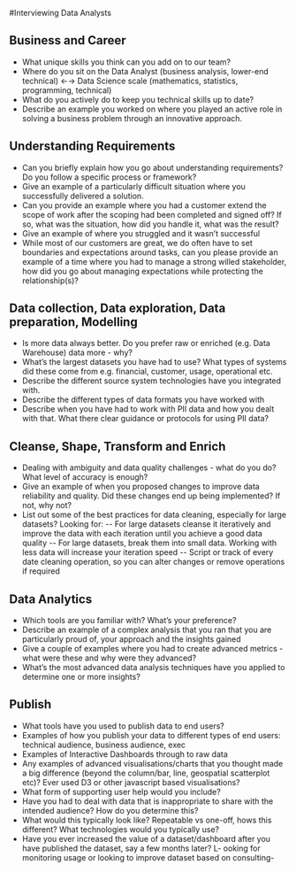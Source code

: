 #Interviewing Data Analysts

## Business and Career
- What unique skills you think can you add on to our team?
- Where do you sit on the Data Analyst (business analysis, lower-end technical) ←→ Data Science scale (mathematics, statistics, programming, technical)
- What do you actively do to keep you technical skills up to date?
- Describe an example you worked on where you played an active role in solving a business problem through an innovative approach.

## Understanding Requirements
- Can you briefly explain how you go about understanding requirements? Do you follow a specific process or framework?
- Give an example of a particularly difficult situation where you successfully delivered a solution.
- Can you provide an example where you had a customer extend the scope of work after the scoping had been completed and signed off? If so, what was the situation, how did you handle it, what was the result?
- Give an example of where you struggled and it wasn’t successful
- While most of our customers are great, we do often have to set boundaries and expectations around tasks, can you please provide an example of a time where you had to manage a strong willed stakeholder, how did you go about managing expectations while protecting the relationship(s)?

## Data collection, Data exploration, Data preparation, Modelling
- Is more data always better.  Do you prefer raw or enriched (e.g. Data Warehouse) data more - why?
- What’s the largest datasets you have had to use? What types of systems did these come from e.g. financial, customer, usage, operational etc.
- Describe the different source system technologies have you integrated with.  
- Describe the different types of data formats you have worked with
- Describe when you have had to work with PII data and how you dealt with that.  What there clear guidance or protocols for using PII data?

## Cleanse, Shape, Transform and Enrich
- Dealing with ambiguity and data quality challenges - what do you do?  What level of accuracy is enough?
- Give an example of when you proposed changes to improve data reliability and quality. Did these changes end up being implemented? If not, why not?
- List out some of the best practices for data cleaning, especially for large datasets?  Looking for:
-- For large datasets cleanse it iteratively and improve the data with each iteration until you achieve a good data quality
-- For large datasets, break them into small data. Working with less data will increase your iteration speed
-- Script or track of every date cleaning operation, so you can alter changes or remove operations if required

## Data Analytics
- Which tools are you familiar with?  What’s your preference?
- Describe an example of a complex analysis that you ran that you are particularly proud of, your approach and the insights gained
- Give a couple of examples where you had to create advanced metrics - what were these and why were they advanced?
- What’s the most advanced data analysis techniques have you applied to determine one or more insights?

## Publish
- What tools have you used to publish data to end users?
- Examples of how you publish your data to different types of end users: technical audience, business audience, exec
- Examples of Interactive Dashboards through to raw data
- Any examples of advanced visualisations/charts that you thought made a big difference (beyond the column/bar, line, geospatial scatterplot etc)?  Ever used D3 or other javascript based visualisations?
- What form of supporting user help would you include?
- Have you had to deal with data that is inappropriate to share with the intended audience?  How do you determine this?
- What would this typically look like?  Repeatable vs one-off, hows this different?  What technologies would you typically use?
- Have you ever increased the value of a dataset/dashboard after you have published the dataset, say a few months later?
L- ooking for monitoring usage or looking to improve dataset based on consulting-
